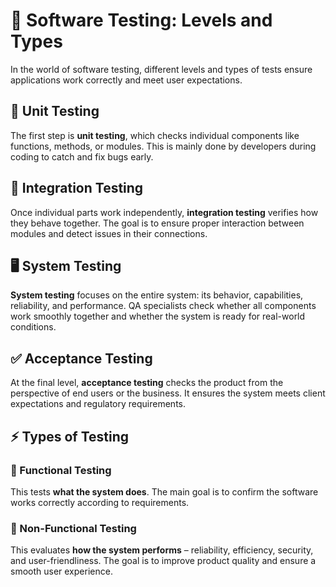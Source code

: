 # 📌 Software Testing: Levels and Types

In the world of software testing, different levels and types of tests ensure applications work correctly and meet user expectations.  

## 🧩 Unit Testing  
The first step is **unit testing**, which checks individual components like functions, methods, or modules. This is mainly done by developers during coding to catch and fix bugs early.  

## 🔗 Integration Testing  
Once individual parts work independently, **integration testing** verifies how they behave together. The goal is to ensure proper interaction between modules and detect issues in their connections.  

## 🖥️ System Testing  
**System testing** focuses on the entire system: its behavior, capabilities, reliability, and performance. QA specialists check whether all components work smoothly together and whether the system is ready for real-world conditions.  

## ✅ Acceptance Testing   
At the final level, **acceptance testing** checks the product from the perspective of end users or the business. It ensures the system meets client expectations and regulatory requirements.  

## ⚡ Types of Testing  

### 🔹 Functional Testing  
This tests **what the system does**. The main goal is to confirm the software works correctly according to requirements.  

### 🔹 Non-Functional Testing 
This evaluates **how the system performs** – reliability, efficiency, security, and user-friendliness. The goal is to improve product quality and ensure a smooth user experience.
